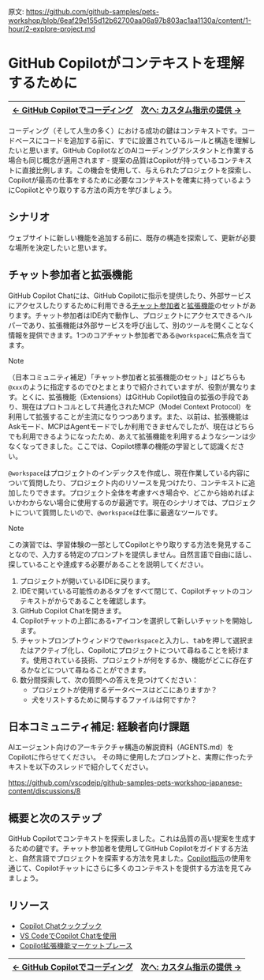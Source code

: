 原文: https://github.com/github-samples/pets-workshop/blob/6eaf29e155d12b62700aa06a97b803ac1aa1130a/content/1-hour/2-explore-project.md

# GitHub Copilotがコンテキストを理解するために

| [← GitHub Copilotでコーディング][walkthrough-previous] | [次へ: カスタム指示の提供 →][walkthrough-next] |
|:-----------------------------------|------------------------------------------:|

コーディング（そして人生の多く）における成功の鍵はコンテキストです。コードベースにコードを追加する前に、すでに設置されているルールと構造を理解したいと思います。GitHub CopilotなどのAIコーディングアシスタントと作業する場合も同じ概念が適用されます - 提案の品質はCopilotが持っているコンテキストに直接比例します。この機会を使用して、与えられたプロジェクトを探索し、Copilotが最高の仕事をするために必要なコンテキストを確実に持っているようにCopilotとやり取りする方法の両方を学びましょう。

## シナリオ

ウェブサイトに新しい機能を追加する前に、既存の構造を探索して、更新が必要な場所を決定したいと思います。

## チャット参加者と拡張機能

GitHub Copilot Chatには、GitHub Copilotに指示を提供したり、外部サービスにアクセスしたりするために利用できる[チャット参加者][chat-participants]と[拡張機能][copilot-extensions]のセットがあります。チャット参加者はIDE内で動作し、プロジェクトにアクセスできるヘルパーであり、拡張機能は外部サービスを呼び出して、別のツールを開くことなく情報を提供できます。1つのコアチャット参加者である`@workspace`に焦点を当てます。

> [!NOTE]
> （日本コミュニティ補足）「チャット参加者と拡張機能のセット」はどちらも`@xxx`のように指定するのでひとまとまりで紹介されていますが、役割が異なります。とくに、拡張機能（Extensions）はGitHub Copilot独自の拡張の手段であり、現在はプロトコルとして共通化されたMCP（Model Context Protocol）を利用して拡張することが主流になりつつあります。また、以前は、拡張機能はAskモード、MCPはAgentモードでしか利用できませんでしたが、現在はどちらでも利用できるようになったため、あえて拡張機能を利用するようなシーンは少なくなってきました。ここでは、Copilot標準の機能の学習として認識ください。

`@workspace`はプロジェクトのインデックスを作成し、現在作業している内容について質問したり、プロジェクト内のリソースを見つけたり、コンテキストに追加したりできます。プロジェクト全体を考慮すべき場合や、どこから始めればよいかわからない場合に使用するのが最適です。現在のシナリオでは、プロジェクトについて質問したいので、`@workspace`は仕事に最適なツールです。

> [!NOTE]
> この演習では、学習体験の一部としてCopilotとやり取りする方法を発見することなので、入力する特定のプロンプトを提供しません。自然言語で自由に話し、探していることや達成する必要があることを説明してください。

1. プロジェクトが開いているIDEに戻ります。
2. IDEで開いている可能性のあるタブをすべて閉じて、Copilotチャットのコンテキストがからであることを確認します。
3. GitHub Copilot Chatを開きます。
4. Copilotチャットの上部にある`+`アイコンを選択して新しいチャットを開始します。
5. チャットプロンプトウィンドウで`@workspace`と入力し、<kbd>tab</kbd>を押して選択またはアクティブ化し、Copilotにプロジェクトについて尋ねることを続けます。使用されている技術、プロジェクトが何をするか、機能がどこに存在するかなどについて尋ねることができます。
6. 数分間探索して、次の質問への答えを見つけてください：
    - プロジェクトが使用するデータベースはどこにありますか？
    - 犬をリストするために関与するファイルは何ですか？

## 日本コミュニティ補足: 経験者向け課題

AIエージェント向けのアーキテクチャ構造の解説資料（AGENTS.md）をCopilotに作らせてください。
その時に使用したプロンプトと、実際に作ったテキストを以下のスレッドで紹介してください。

https://github.com/vscodejp/github-samples-pets-workshop-japanese-content/discussions/8

## 概要と次のステップ

GitHub Copilotでコンテキストを探索しました。これは品質の高い提案を生成するための鍵です。チャット参加者を使用してGitHub Copilotをガイドする方法と、自然言語でプロジェクトを探索する方法を見ました。[Copilot指示][walkthrough-next]の使用を通じて、Copilotチャットにさらに多くのコンテキストを提供する方法を見てみましょう。

## リソース

- [Copilot Chatクックブック][copilot-cookbook]
- [VS CodeでCopilot Chatを使用][copilot-chat-vscode]
- [Copilot拡張機能マーケットプレース][copilot-marketplace]

| [← GitHub Copilotでコーディング][walkthrough-previous] | [次へ: カスタム指示の提供 →][walkthrough-next] |
|:-----------------------------------|------------------------------------------:|

[chat-participants]: https://code.visualstudio.com/docs/copilot/copilot-chat#_chat-participants
[copilot-chat-vscode]: https://code.visualstudio.com/docs/copilot/copilot-chat
[copilot-cookbook]: https://docs.github.com/en/copilot/copilot-chat-cookbook
[copilot-extensions]: https://docs.github.com/en/copilot/using-github-copilot/using-extensions-to-integrate-external-tools-with-copilot-chat
[copilot-marketplace]: https://github.com/marketplace?type=apps&copilot_app=true
[walkthrough-previous]: ./1-add-endpoint.md
[walkthrough-next]: ./3-copilot-instructions.md
